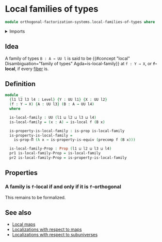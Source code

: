 # Local families of types

```agda
module orthogonal-factorization-systems.local-families-of-types where
```

<details><summary>Imports</summary>

```agda
open import foundation.dependent-pair-types
open import foundation.equivalences
open import foundation.precomposition-functions
open import foundation.propositions
open import foundation.universe-levels

open import orthogonal-factorization-systems.local-types
open import orthogonal-factorization-systems.orthogonal-maps
```

</details>

## Idea

A family of types `B : A → UU l` is said to be
{{#concept "local" Disambiguation="family of types" Agda=is-local-family}} at
`f : Y → X`, or **`f`-local**, if every
[fiber](foundation-core.fibers-of-maps.md) is.

## Definition

```agda
module _
  {l1 l2 l3 l4 : Level} {Y : UU l1} {X : UU l2}
  (f : Y → X) {A : UU l3} (B : A → UU l4)
  where

  is-local-family : UU (l1 ⊔ l2 ⊔ l3 ⊔ l4)
  is-local-family = (x : A) → is-local f (B x)

  is-property-is-local-family : is-prop is-local-family
  is-property-is-local-family =
    is-prop-Π (λ x → is-property-is-equiv (precomp f (B x)))

  is-local-family-Prop : Prop (l1 ⊔ l2 ⊔ l3 ⊔ l4)
  pr1 is-local-family-Prop = is-local-family
  pr2 is-local-family-Prop = is-property-is-local-family
```

## Properties

### A family is `f`-local if and only if it is `f`-orthogonal

This remains to be formalized.

## See also

- [Local maps](orthogonal-factorization-systems.local-maps.md)
- [Localizations with respect to maps](orthogonal-factorization-systems.localizations-maps.md)
- [Localizations with respect to subuniverses](orthogonal-factorization-systems.localizations-subuniverses.md)
